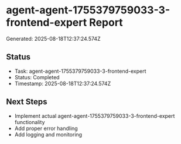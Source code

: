 # agent-agent-1755379759033-3-frontend-expert Report

Generated: 2025-08-18T12:37:24.574Z

## Status
- Task: agent-agent-1755379759033-3-frontend-expert
- Status: Completed
- Timestamp: 2025-08-18T12:37:24.574Z

## Next Steps
- Implement actual agent-agent-1755379759033-3-frontend-expert functionality
- Add proper error handling
- Add logging and monitoring

